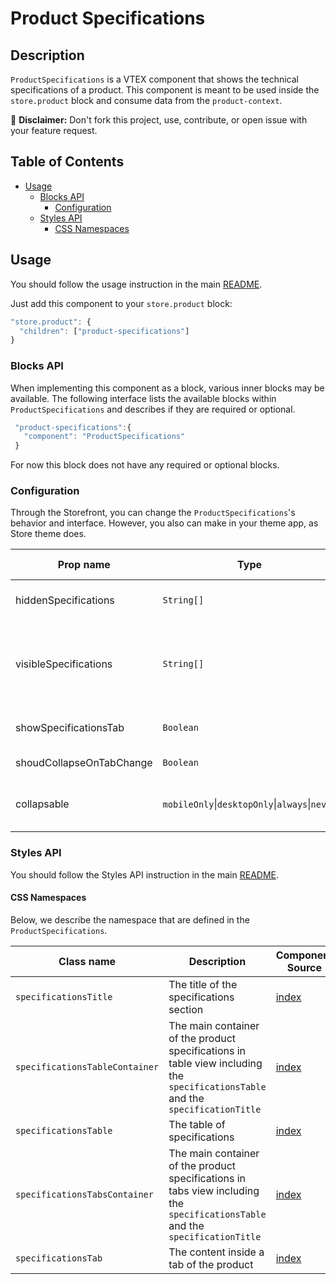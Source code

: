 # Product Specifications

## Description

`ProductSpecifications` is a VTEX component that shows the technical specifications of a product.
This component is meant to be used inside the `store.product` block and consume data from the `product-context`.

:loudspeaker: **Disclaimer:** Don't fork this project, use, contribute, or open issue with your feature request.

## Table of Contents

- [Usage](#usage)
  - [Blocks API](#blocks-api)
    - [Configuration](#configuration)
  - [Styles API](#styles-api)
    - [CSS Namespaces](#css-namespaces)

## Usage

You should follow the usage instruction in the main [README](/README.md#usage).

Just add this component to your `store.product` block:

```js
"store.product": {
  "children": ["product-specifications"]
}
```

### Blocks API

When implementing this component as a block, various inner blocks may be available. The following interface lists the available blocks within `ProductSpecifications` and describes if they are required or optional.

```js
 "product-specifications":{
   "component": "ProductSpecifications"
 }
```

For now this block does not have any required or optional blocks.

### Configuration

Through the Storefront, you can change the `ProductSpecifications`'s behavior and interface. However, you also can make in your theme app, as Store theme does.

| Prop name             | Type       | Description                                                                                                            | Default value |
| --------------------- | ---------- | ---------------------------------------------------------------------------------------------------------------------- | ------------- |
| hiddenSpecifications  | `String[]` | Type names of specifications you want to hide                                                                          | `[]`          |
| visibleSpecifications | `String[]` | Type names of specifications you want to appear. Only provide one of `hiddenSpecifications` or `visibleSpecifications` | `[]`          |
| showSpecificationsTab | `Boolean`  | Choose if you want to show the component with tabs mode                                                                | `false`       |
| shoudCollapseOnTabChange | `Boolean` | If it should collapse if you change the tab | `false` |
| collapsable | `mobileOnly`&#124;`desktopOnly`&#124;`always`&#124;`never` | Control when should the content of the specifications be collapsable   | `always` |

### Styles API

You should follow the Styles API instruction in the main [README](/README.md#styles-api).

#### CSS Namespaces

Below, we describe the namespace that are defined in the `ProductSpecifications`.

| Class name                     | Description                                                                                                                     | Component Source                                          |
| ------------------------------ | ------------------------------------------------------------------------------------------------------------------------------- | --------------------------------------------------------- |
| `specificationsTitle`          | The title of the specifications section                                                                                         | [index](/react/components/ProductSpecifications/index.js) |
| `specificationsTableContainer` | The main container of the product specifications in table view including the `specificationsTable` and the `specificationTitle` | [index](/react/components/ProductSpecifications/index.js) |
| `specificationsTable`          | The table of specifications                                                                                                     | [index](/react/components/ProductSpecifications/index.js) |
| `specificationsTabsContainer`  | The main container of the product specifications in tabs view including the `specificationsTable` and the `specificationTitle`  | [index](/react/components/ProductSpecifications/index.js) |
| `specificationsTab`            | The content inside a tab of the product                                                                                         | [index](/react/components/ProductSpecifications/index.js) |
